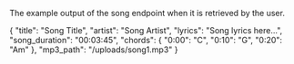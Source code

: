 
The example output of the song endpoint when it is retrieved by the user.

{
  "title": "Song Title",
  "artist": "Song Artist",
  "lyrics": "Song lyrics here...",
  "song_duration": "00:03:45",
  "chords": {
    "0:00": "C",
    "0:10": "G",
    "0:20": "Am"
  },
  "mp3_path": "/uploads/song1.mp3"
}